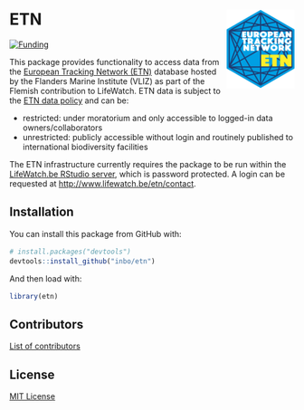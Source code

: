 # ETN <img src="man/figures/logo.png" align="right" alt="" width="120">

<!-- badges: start -->
[![Funding](https://img.shields.io/static/v1?label=powered+by&message=lifewatch.be&labelColor=1a4e8a&color=f15922)](http://lifewatch.be)
<!-- badges: end -->

This package provides functionality to access data from the [European Tracking Network (ETN)](http://www.lifewatch.be/etn/) database hosted by the Flanders Marine Institute (VLIZ) as part of the Flemish contribution to LifeWatch. ETN data is subject to the [ETN data policy](http://www.lifewatch.be/etn/assets/docs/ETN-DataPolicy.pdf) and can be:
 
- restricted: under moratorium and only accessible to logged-in data owners/collaborators
- unrestricted: publicly accessible without login and routinely published to international biodiversity facilities
 
The ETN infrastructure currently requires the package to be run within the [LifeWatch.be RStudio server](http://rstudio.lifewatch.be/), which is password protected. A login can be requested at http://www.lifewatch.be/etn/contact.

## Installation

You can install this package from GitHub with:

```r
# install.packages("devtools")
devtools::install_github("inbo/etn")
```

And then load with:

```r
library(etn)
```

## Contributors

[List of contributors](https://github.com/inbo/etn/contributors)

## License

[MIT License](LICENSE)
